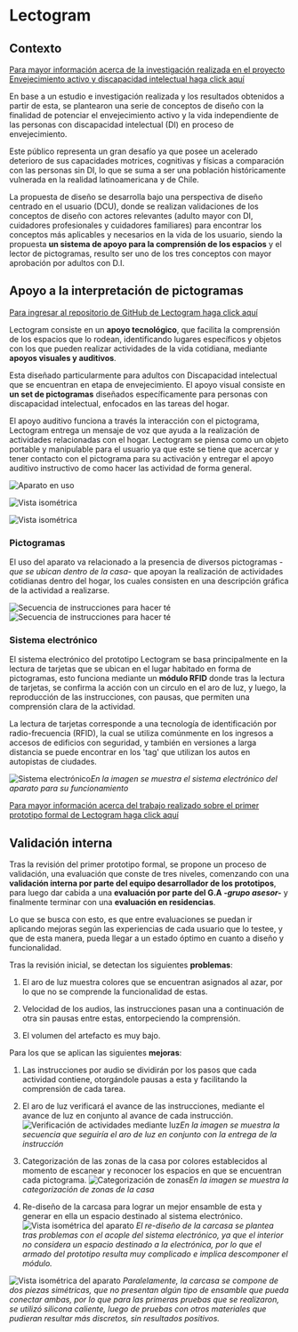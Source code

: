 # Lectogram## Contexto[Para mayor información acerca de la investigación realizada en el proyecto Envejecimiento activo y discapacidad intelectual haga click aquí](https://wiki.ead.pucv.cl/Proyecto_Envejecimiento_activo_y_discapacidad_intelectual_2020)En base a un estudio e investigación realizada y los resultados obtenidos a partir de esta, se plantearon una serie de conceptos de diseño con la finalidad de potenciar el envejecimiento activo y la vida independiente de las personas con discapacidad intelectual (DI) en proceso de envejecimiento. Este público representa un gran desafío ya que posee un acelerado deterioro de sus capacidades motrices, cognitivas y físicas a comparación con las personas sin DI, lo que se suma a ser una población históricamente vulnerada en la realidad latinoamericana y de Chile.La propuesta de diseño se desarrolla bajo una perspectiva de diseño centrado en el usuario (DCU), donde se realizan validaciones de los conceptos de diseño con actores relevantes (adulto mayor con DI, cuidadores profesionales y cuidadores familiares) para encontrar los conceptos más aplicables y necesarios en la vida de los usuario, siendo la propuesta **un sistema de apoyo para la comprensión de los espacios** y el lector de pictogramas, resulto ser uno de los tres conceptos con mayor aprobación por adultos con D.I. ## Apoyo a la interpretación de pictogramas[Para ingresar al repositorio de GitHub de Lectogram haga click aquí](https://github.com/accesibilidad-inclusion/lectogram/tree/gh-pages)Lectogram consiste en un **apoyo tecnológico**, que facilita la comprensión de los espacios que lo rodean, identificando lugares específicos y objetos con los que pueden realizar actividades de la vida cotidiana, mediante **apoyos visuales y auditivos**.Esta diseñado particularmente para adultos con Discapacidad intelectual que se encuentran en etapa de envejecimiento. El apoyo visual consiste en **un set de pictogramas** diseñados específicamente para personas con discapacidad intelectual, enfocados en las tareas del hogar.El apoyo auditivo funciona a través la interacción con el pictograma, Lectogram entrega un mensaje de voz que ayuda a la realización de actividades relacionadas con el hogar. Lectogram se piensa como un objeto portable y manipulable para el usuario ya que este se tiene que acercar y tener contacto con el pictograma para su activación y entregar el apoyo auditivo instructivo de como hacer las actividad de forma general.![Aparato en uso](/img/lectogram_exterior.png)![Vista isométrica](/img/lectogram_exterior.png)![Vista isométrica](img/lectogram_interior.png)### PictogramasEl uso del aparato va relacionado a la presencia de diversos pictogramas *-que se ubican dentro de la casa-*  que apoyan la realización de actividades cotidianas dentro del hogar, los cuales consisten en una descripción gráfica de la actividad a realizarse.![Secuencia de instrucciones para hacer té](img/pictograma_preparte-03.jpg)![Secuencia de instrucciones para hacer té](img/pictogramas_disponibles-31.jpg)### Sistema electrónicoEl sistema electrónico del prototipo Lectogram se basa principalmente en la lectura de tarjetas que se ubican en el lugar habitado en forma de pictogramas, esto funciona mediante un **módulo RFID** donde tras la lectura de tarjetas, se confirma la acción con un circulo  en el aro de luz, y luego, la reproducción de las instrucciones, con pausas, que permiten una comprensión clara de la actividad. La lectura de tarjetas corresponde a una tecnología de identificación por radio-frecuencia (RFID), la cual se utiliza comúnmente en los ingresos a accesos de edificios con seguridad, y también en versiones a larga distancia se puede encontrar en los 'tag' que utilizan los autos en autopistas de ciudades.![Sistema electrónico](ino/sistema-arduino.png)*En la imagen se muestra el sistema electrónico del aparato para su funcionamiento*[Para mayor información acerca del trabajo realizado sobre el primer prototipo formal de Lectogram  haga click aquí](https://wiki.ead.pucv.cl/Proyecto_Fondecyt:_Apoyos_a_la_vida_independiente)## Validación internaTras la revisión del primer prototipo formal, se propone un proceso de validación, una evaluación que conste de tres niveles, comenzando con una **validación interna por parte del equipo desarrollador de los prototipos**, para luego dar cabida a una **evaluación por parte del G.A *-grupo asesor-*** y finalmente terminar con una **evaluación en residencias**. Lo que se busca con esto, es que entre evaluaciones se puedan ir aplicando mejoras según las experiencias de cada usuario que lo testee, y que de esta manera, pueda llegar a un estado óptimo en cuanto a diseño y funcionalidad. Tras la revisión inicial, se detectan los siguientes **problemas**: 1. El aro de luz muestra colores que se encuentran asignados al azar, por lo que no se comprende la funcionalidad de estas. 2. Velocidad de los audios, las instrucciones pasan una a continuación de otra sin pausas entre estas, entorpeciendo la comprensión.3. El volumen del artefacto es muy bajo.Para los que se aplican las siguientes **mejoras**:1. Las instrucciones por audio se dividirán por los pasos que cada actividad contiene, otorgándole pausas a esta y facilitando la comprensión de cada tarea.2. El aro de luz verificará el avance de las instrucciones, mediante el avance de luz en conjunto al avance de cada instrucción. ![Verificación de actividades mediante luz](img/luz_instrucciones.png)*En la imagen se muestra la secuencia que seguiría el aro de luz en conjunto con la entrega de la instrucción*3. Categorización de las zonas de la casa por colores establecidos al momento de escanear y reconocer los espacios en que se encuentran cada pictograma.![Categorización de zonas](img/zonas_lectogram.png)*En la imagen se muestra la categorización de zonas de la casa*4. Re-diseño de la carcasa para lograr un mejor ensamble de esta y generar en ella un  espacio  destinado al sistema electrónico. ![Vista isométrica del aparato](img/lectogram_interior.png)*El re-diseño de la carcasa se plantea tras problemas con el acople del sistema electrónico,  ya que el interior no considera un espacio destinado a la electrónica, por lo que el armado del prototipo resulta muy complicado e implica descomponer el módulo.*![Vista isométrica del aparato ](/img/lectogram_exterior.png)*Paralelamente, la carcasa se compone de dos piezas simétricas, que no presentan algún tipo de ensamble que pueda conectar ambas, por lo que para las primeras pruebas que se realizaron, se utilizó silicona caliente, luego de pruebas con otros materiales que pudieran resultar más discretos, sin resultados positivos.*